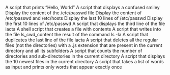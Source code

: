 A script that prints “Hello, World”
A script that displays a confused smiley
Display the content of the /etc/passwd file
Display the content of /etc/passwd and /etc/hosts
Display the last 10 lines of /etc/passwd
Display the first 10 lines of /etc/passwd
A script that displays the third line of the file iacta
A shell script that creates a file with contents
A script that writes into the file ls_cwd_content the result of the command ls -la
A script that duplicates the last line of the file iacta
A script that deletes all the regular files (not the directories) with a .js extension that are present in the current directory and all its subfolders
A script that counts the number of directories and sub-directories in the current directory
A script that displays the 10 newest files in the current directory
A script that takes a list of words as input and prints only words that appear exactly once
